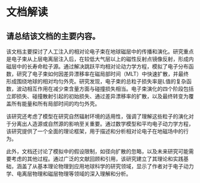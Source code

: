 # 文档解读

## 请总结该文档的主要内容。

该文档主要探讨了人工注入的相对论电子束在地球磁层中的传播和演化。研究重点是电子束从上层电离层注入后，在较低大气层以上的磁性反射点镜像反射，形成内磁层中的长寿命粒子源。通过解决跳跃平均相对论动力学方程，模拟了电子分布函数，研究了电子束如何因差异漂移率在磁局部时间（MLT）中快速扩散，并最终形成围绕地球的相对均匀外壳。研究发现，电子束的总粒子损失率是L值的复杂函数，波动相互作用在减少束含量方面与碰撞损失相当。电子束演化的四个阶段包括立即损失、碰撞散射引起的初始损失、通过差异漂移率的扩散，以及最终转变为覆盖所有能量和所有局部时间的均匀外壳。

该研究还考虑了模型在研究自然辐射环境的适用性，强调了理解这些粒子的演化对于分离出人造源或自然源的影响至关重要。通过数学模型和平均电子动力学方程，该研究提供了一个全面的理论框架，用于描述和分析相对论电子在地磁场中的行为。

此外，文档还讨论了模拟中的假设限制，如径向扩散的忽略，以及未来研究可能需要考虑的其他过程。通过广泛的文献回顾和引用，该研究建立了其理论和实践基础，涵盖了从基本理论物理到应用地球科学的研究领域，显示了作者对于电子动力学、电离层物理和磁层物理等领域的深入理解和分析。

